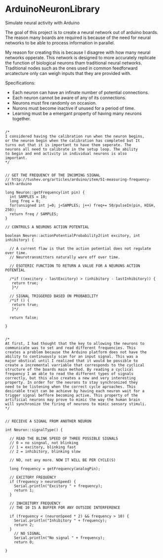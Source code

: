 ArduinoNeuronLibrary
====================

Simulate neural activity with Arduino

The goal of this project is to create a neural network out of arduino boards.
The reason many boards are required is because of the need for neural networks
to be able to process information in parallel.

My reason for creating this is because I disagree with how many neural networks 
opperate. This network is designed to more accurately replicate the function of
biological neurons tham traditional neural networks. Traditional nodes such as the
ones used in common feedforward arcatecture only can weigh inputs that they are 
provided with.

Specifications:
- Each neuron can have an infinate number of potential connections.
- Each neuron cannot be aware of any of its connections.
- Neurons must fire randomly on occasion.
- Nurons must become inactive if unused for a period of time.
- Learning must be a emergant property of having many neurons together.


```

/*
I considered having the calibration run when the neuron begins,
or the neuron begin when the calibration has completed but It
turns out that it is important to have them seperate. The
neurons all need to calibrate in the setup loop. The ability
to begin and end activity in individual neurons is also
important.
*/


// GET THE FREQUENCY OF THE INCOMING SIGNAL
// http://tushev.org/articles/arduino/item/51-measuring-frequency-with-arduino

long Neuron::getFrequency(int pin) {
  int SAMPLES = 10;
  long freq = 0;
  for(unsigned int j=0; j<SAMPLES; j++) freq+= 50/pulseIn(pin, HIGH, 250);
  return freq / SAMPLES;
}

// CONTROLS A NEURONS ACTION POTENTIAL

boolean Neuron::actionPotentialProbability2(int excitory, int inhibitory) {
  
  // A current flaw is that the action potential does not regulate over time.
  // Neurotransmitters naturally ware off over time.

  // ESOTERIC FUNCTION TO RETURN A VALUE FOR A NEURONS ACTION POTENTIAL

  /*if ((excitory - lastExcitory) > (inhibitory - lastInhibitory)) {
   return true;
   }*/

  // SIGNAL TRIGGERED BASED ON PROBABILITY
  /*if () {
   return true;
   }*/

  return false;

}


/*
At first, I had thought that the key to allowing the neurons to
communicate was to set and read different frequencies. This
creates a problem because the Arduino platform does not have the
ability to continuously scan for an input signal. This was a
major obstical until I realized that it would be possible to
create a incremental varriable that corresponds to the cyclical
structure of the boards main method. By reading a cyclical
frequency I am able to read the different types of signals
correctly, but this also creates a new and very interesting
property. In order for the neurons to stay synchronized they
need to be listening when the correct cycle aproaches. This
desirable trait can be achieve by having each neuron wait for a
trigger signal beffore becoming active. This property of the 
artificial neurons may prove to mimic the way the human brain
will synchronize the firing of neurons to mimic sensory stimuli.
*/


// RECIEVE A SIGNAL FROM ANOTHER NEURON

int Neuron::signalType() {
  
  // READ THE BLINK SPEED OF THREE POSSIBLE SIGNALS
  // 0 = no singnal, not blinking
  // 1 = excitory, blinking fast
  // 2 = inhibitory, blinking slow
  
  // NO, not any more. NOW IT WILL BE PER CYCLE(S)
  
  long frequency = getFrequency(analogPin);
  
  // EXCITORY FREQUENCY
  if (frequency > neuronSpeed) {
    Serial.println("Excitory " + frequency);
    return 1;
  } 
  
  // INHIBITORY FREQUENCY
  // THE 10 IS A BUFFER FOR ANY OUTSIDE INTERFERENCE
  
  if (frequency < (neuronSpeed * 2) && frequency > 10) {
    Serial.println("Inhibitory " + frequency);
    return 2;
  }
    // NO SIGNAL
    Serial.println("No signal " + frequency);
    return 0;

}

```
